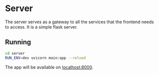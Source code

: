 # Server

The server serves as a gateway to all the services that the frontend needs to access. It is a simple flask server.

## Running

```bash
cd server
RUN_ENV=dev uvicorn main:app --reload
```

The app will be available on [localhost:8000](localhost:8000).